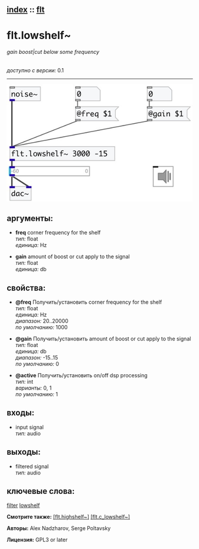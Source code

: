 [index](index.html) :: [flt](category_flt.html)
---

# flt.lowshelf~

###### gain boost|cut below some frequency

*доступно с версии:* 0.1

---




[![example](../examples/img/flt.lowshelf~.jpg)](../examples/pd/flt.lowshelf~.pd)



## аргументы:

* **freq**
corner frequency for the shelf<br>
_тип:_ float<br>
_единица:_ Hz<br>

* **gain**
amount of boost or cut apply to the signal<br>
_тип:_ float<br>
_единица:_ db<br>





## свойства:

* **@freq** 
Получить/установить corner frequency for the shelf<br>
_тип:_ float<br>
_единица:_ Hz<br>
_диапазон:_ 20..20000<br>
_по умолчанию:_ 1000<br>

* **@gain** 
Получить/установить amount of boost or cut apply to the signal<br>
_тип:_ float<br>
_единица:_ db<br>
_диапазон:_ -15..15<br>
_по умолчанию:_ 0<br>

* **@active** 
Получить/установить on/off dsp processing<br>
_тип:_ int<br>
_варианты:_ 0, 1<br>
_по умолчанию:_ 1<br>



## входы:

* input signal<br>
_тип:_ audio



## выходы:

* filtered signal<br>
_тип:_ audio



## ключевые слова:

[filter](keywords/filter.html)
[lowshelf](keywords/lowshelf.html)



**Смотрите также:**
[\[flt.highshelf~\]](flt.highshelf~.html)
[\[flt.c_lowshelf~\]](flt.c_lowshelf~.html)




**Авторы:** Alex Nadzharov, Serge Poltavsky




**Лицензия:** GPL3 or later






